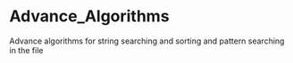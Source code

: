 # Advance_Algorithms
Advance algorithms for string searching and sorting and pattern searching in the file
